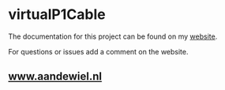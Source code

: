 # virtualP1Cable

The documentation for this project can be found on my [website](https://willem.aandewiel.nl/index.php/2023/07/31/virtuele-p1-kabel/).

For questions or issues add a comment on the website.

## www.aandewiel.nl
